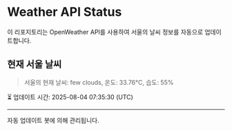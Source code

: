 
# Weather API Status

이 리포지토리는 OpenWeather API를 사용하여 서울의 날씨 정보를 자동으로 업데이트합니다.

## 현재 서울 날씨
> 서울의 현재 날씨: few clouds, 온도: 33.76°C, 습도: 55%

⏳ 업데이트 시간: 2025-08-04 07:35:30 (UTC)

---
자동 업데이트 봇에 의해 관리됩니다.
